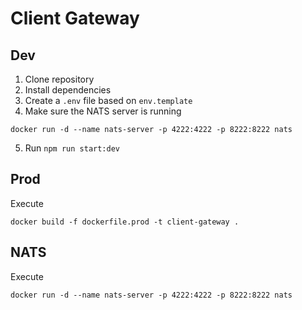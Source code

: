 # Client Gateway

## Dev

1. Clone repository
2. Install dependencies
3. Create a `.env` file based on `env.template`
4. Make sure the NATS server is running

```
docker run -d --name nats-server -p 4222:4222 -p 8222:8222 nats
```

5. Run `npm run start:dev`

## Prod

Execute

```
docker build -f dockerfile.prod -t client-gateway .
```

## NATS

Execute

```
docker run -d --name nats-server -p 4222:4222 -p 8222:8222 nats
```
